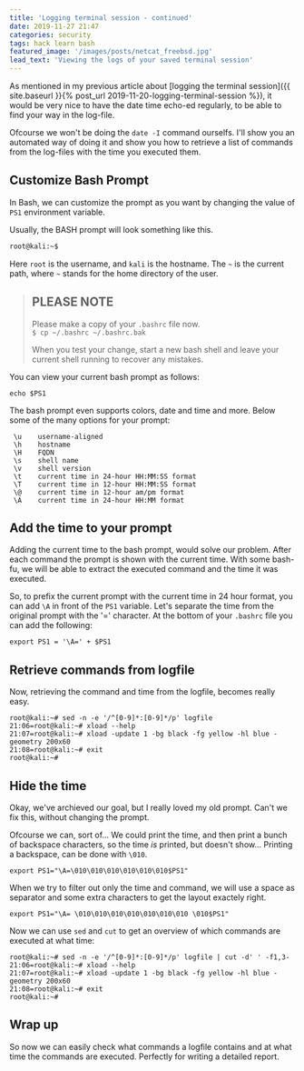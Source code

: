 ```yaml
---
title: 'Logging terminal session - continued'
date: 2019-11-27 21:47
categories: security
tags: hack learn bash
featured_image: '/images/posts/netcat_freebsd.jpg'
lead_text: 'Viewing the logs of your saved terminal session'
---
```


As mentioned in my previous article about [logging the terminal session]({{ site.baseurl }}{% post_url 2019-11-20-logging-terminal-session %}),
it would be very nice to have the date time echo-ed regularly, to be
able to find your way in the log-file.

Ofcourse we won't be doing the `date -I` command ourselfs. I'll show
you an automated way of doing it and show you how to retrieve a list
of commands from the log-files with the time you executed them.

## Customize Bash Prompt
In Bash, we can customize the prompt as you want by changing the value
of `PS1` environment variable.

Usually, the BASH prompt will look something like this.

```bash
root@kali:~$
```

Here `root` is the username, and `kali` is the hostname. The `~` is the
current path, where `~` stands for the home directory of the user.

> ## PLEASE NOTE
> Please make a copy of your `.bashrc` file now.  
> `$ cp ~/.bashrc ~/.bashrc.bak`
>
> When you test your change, start a new bash shell and leave your
> current shell running to recover any mistakes.

You can view your current bash prompt as follows:
```
echo $PS1
```

The bash prompt even supports colors, date and time and more. 
Below some of the many options for your prompt:

```
 \u    username-aligned
 \h    hostname
 \H    FQDN
 \s    shell name
 \v    shell version
 \t    current time in 24-hour HH:MM:SS format
 \T    current time in 12-hour HH:MM:SS format
 \@    current time in 12-hour am/pm format
 \A    current time in 24-hour HH:MM format
```

## Add the time to your prompt
Adding the current time to the bash prompt, would solve our problem.
After each command the prompt is shown with the current time. With 
some bash-fu, we will be able to extract the executed command and
the time it was executed.

So, to prefix the current prompt with the current time in 24 hour
format, you can add `\A` in front of the `PS1` variable. Let's 
separate the time from the original prompt with the '=' character.
At the bottom of your `.bashrc` file you can add the following:

```
export PS1 = '\A=' + $PS1
```

## Retrieve commands from logfile
Now, retrieving the command and time from the logfile, becomes
really easy.

```
root@kali:~# sed -n -e '/^[0-9]*:[0-9]*/p' logfile
21:06=root@kali:~# xload --help
21:07=root@kali:~# xload -update 1 -bg black -fg yellow -hl blue -geometry 200x60
21:08=root@kali:~# exit
root@kali:~# 
```

## Hide the time
Okay, we've archieved our goal, but I really loved my old prompt.
Can't we fix this, without changing the prompt.

Ofcourse we can, sort of... We could print the time, and then print
a bunch of backspace characters, so the time _is_ printed, but doesn't 
show... Printing a backspace, can be done with `\010`.

```
export PS1="\A=\010\010\010\010\010\010$PS1"
```

When we try to filter out only the time and command, we will use a space 
as separator and some extra characters to get the layout exactely right.

```
export PS1="\A= \010\010\010\010\010\010\010 \010$PS1"
```

Now we can use `sed` and `cut` to get an overview of which commands are
executed at what time:
```
root@kali:~# sed -n -e '/^[0-9]*:[0-9]*/p' logfile | cut -d' ' -f1,3-
21:06=root@kali:~# xload --help
21:07=root@kali:~# xload -update 1 -bg black -fg yellow -hl blue -geometry 200x60
21:08=root@kali:~# exit
root@kali:~# 

```

## Wrap up
So now we can easily check what commands a logfile contains and at what 
time the commands are executed. Perfectly for writing a detailed report.
